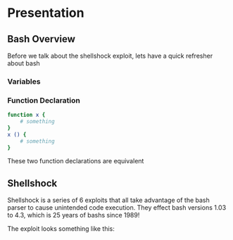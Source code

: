 # Presentation
## Bash Overview
Before we talk about the shellshock exploit, lets have a quick refresher about bash
### Variables
### Function Declaration
```bash
function x {
    # something
}
x () {
    # something
}
```
These two function declarations are equivalent
## Shellshock
Shellshock is a series of 6 exploits that all take advantage of the bash parser to cause unintended code execution. They effect bash versions 1.03 to 4.3, which is 25 years of bashs since 1989!

The exploit looks something like this:
